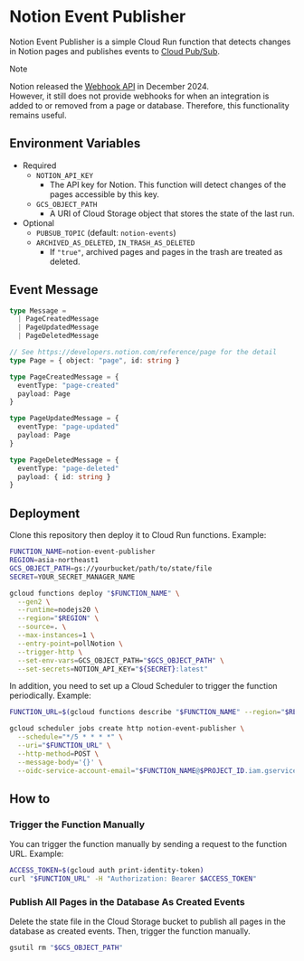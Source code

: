 # Notion Event Publisher

Notion Event Publisher is a simple Cloud Run function that detects changes in Notion pages and publishes events to [Cloud Pub/Sub](https://cloud.google.com/pubsub).

> [!NOTE]
>
> Notion released the [Webhook API](https://developers.notion.com/reference/webhooks) in December 2024.  
> However, it still does not provide webhooks for when an integration is added to or removed from a page or database. Therefore, this functionality remains useful.

## Environment Variables

* Required
  * `NOTION_API_KEY`
    * The API key for Notion. This function will detect changes of the pages accessible by this key.  
  * `GCS_OBJECT_PATH`
    * A URI of Cloud Storage object that stores the state of the last run.
* Optional
  * `PUBSUB_TOPIC` (default: `notion-events`)
  * `ARCHIVED_AS_DELETED`, `IN_TRASH_AS_DELETED`
    * If `"true"`, archived pages and pages in the trash are treated as deleted.

## Event Message

```ts
type Message =
  | PageCreatedMessage
  | PageUpdatedMessage
  | PageDeletedMessage

// See https://developers.notion.com/reference/page for the detail
type Page = { object: "page", id: string }

type PageCreatedMessage = {
  eventType: "page-created"
  payload: Page
}

type PageUpdatedMessage = {
  eventType: "page-updated"
  payload: Page
}

type PageDeletedMessage = {
  eventType: "page-deleted"
  payload: { id: string }
}
```

## Deployment

Clone this repository then deploy it to Cloud Run functions. Example:

```bash
FUNCTION_NAME=notion-event-publisher
REGION=asia-northeast1
GCS_OBJECT_PATH=gs://yourbucket/path/to/state/file
SECRET=YOUR_SECRET_MANAGER_NAME

gcloud functions deploy "$FUNCTION_NAME" \
  --gen2 \
  --runtime=nodejs20 \
  --region="$REGION" \
  --source=. \
  --max-instances=1 \
  --entry-point=pollNotion \
  --trigger-http \
  --set-env-vars=GCS_OBJECT_PATH="$GCS_OBJECT_PATH" \
  --set-secrets=NOTION_API_KEY="${SECRET}:latest"
```

In addition, you need to set up a Cloud Scheduler to trigger the function periodically. Example:

```bash
FUNCTION_URL=$(gcloud functions describe "$FUNCTION_NAME" --region="$REGION" --format="value(url)")

gcloud scheduler jobs create http notion-event-publisher \
  --schedule="*/5 * * * *" \
  --uri="$FUNCTION_URL" \
  --http-method=POST \
  --message-body='{}' \
  --oidc-service-account-email="$FUNCTION_NAME@$PROJECT_ID.iam.gserviceaccount.com"
```

## How to

### Trigger the Function Manually

You can trigger the function manually by sending a request to the function URL. Example:

```bash
ACCESS_TOKEN=$(gcloud auth print-identity-token)
curl "$FUNCTION_URL" -H "Authorization: Bearer $ACCESS_TOKEN"
```

### Publish All Pages in the Database As Created Events

Delete the state file in the Cloud Storage bucket to publish all pages in the database as created events. Then, trigger the function manually.

```bash
gsutil rm "$GCS_OBJECT_PATH"
```
